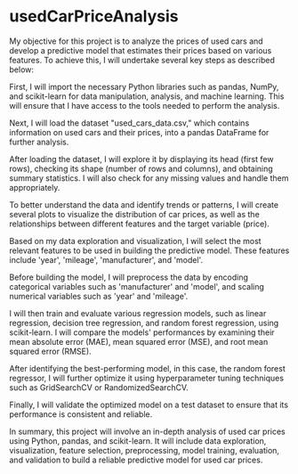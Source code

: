 # usedCarPriceAnalysis

My objective for this project is to analyze the prices of used cars and develop a predictive model that estimates their prices based on various features. To achieve this, I will undertake several key steps as described below:

First, I will import the necessary Python libraries such as pandas, NumPy, and scikit-learn for data manipulation, analysis, and machine learning. This will ensure that I have access to the tools needed to perform the analysis.

Next, I will load the dataset "used_cars_data.csv," which contains information on used cars and their prices, into a pandas DataFrame for further analysis.

After loading the dataset, I will explore it by displaying its head (first few rows), checking its shape (number of rows and columns), and obtaining summary statistics. I will also check for any missing values and handle them appropriately.

To better understand the data and identify trends or patterns, I will create several plots to visualize the distribution of car prices, as well as the relationships between different features and the target variable (price).

Based on my data exploration and visualization, I will select the most relevant features to be used in building the predictive model. These features include 'year', 'mileage', 'manufacturer', and 'model'.

Before building the model, I will preprocess the data by encoding categorical variables such as 'manufacturer' and 'model', and scaling numerical variables such as 'year' and 'mileage'.

I will then train and evaluate various regression models, such as linear regression, decision tree regression, and random forest regression, using scikit-learn. I will compare the models' performances by examining their mean absolute error (MAE), mean squared error (MSE), and root mean squared error (RMSE).

After identifying the best-performing model, in this case, the random forest regressor, I will further optimize it using hyperparameter tuning techniques such as GridSearchCV or RandomizedSearchCV.

Finally, I will validate the optimized model on a test dataset to ensure that its performance is consistent and reliable.

In summary, this project will involve an in-depth analysis of used car prices using Python, pandas, and scikit-learn. It will include data exploration, visualization, feature selection, preprocessing, model training, evaluation, and validation to build a reliable predictive model for used car prices.
